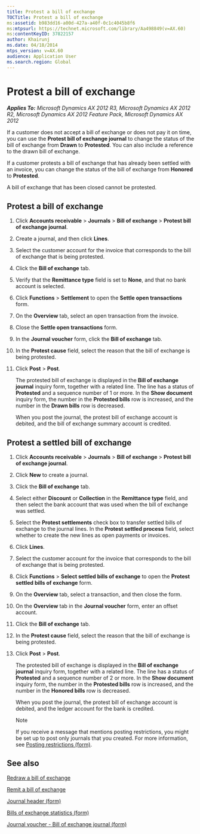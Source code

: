```yaml
---
title: Protest a bill of exchange
TOCTitle: Protest a bill of exchange
ms:assetid: b983dd16-a00d-427a-a40f-0c1c4045b8f6
ms:mtpsurl: https://technet.microsoft.com/library/Aa498849(v=AX.60)
ms:contentKeyID: 37822157
author: Khairunj
ms.date: 04/18/2014
mtps_version: v=AX.60
audience: Application User
ms.search.region: Global
---
```


# Protest a bill of exchange 


_**Applies To:** Microsoft Dynamics AX 2012 R3, Microsoft Dynamics AX 2012 R2, Microsoft Dynamics AX 2012 Feature Pack, Microsoft Dynamics AX 2012_

If a customer does not accept a bill of exchange or does not pay it on time, you can use the **Protest bill of exchange journal** to change the status of the bill of exchange from **Drawn** to **Protested**. You can also include a reference to the drawn bill of exchange.

If a customer protests a bill of exchange that has already been settled with an invoice, you can change the status of the bill of exchange from **Honored** to **Protested**.

A bill of exchange that has been closed cannot be protested.

## Protest a bill of exchange

1.  Click **Accounts receivable** \> **Journals** \> **Bill of exchange** \> **Protest bill of exchange journal**.

2.  Create a journal, and then click **Lines**.

3.  Select the customer account for the invoice that corresponds to the bill of exchange that is being protested.

4.  Click the **Bill of exchange** tab.

5.  Verify that the **Remittance type** field is set to **None**, and that no bank account is selected.

6.  Click **Functions** \> **Settlement** to open the **Settle open transactions** form.

7.  On the **Overview** tab, select an open transaction from the invoice.

8.  Close the **Settle open transactions** form.

9.  In the **Journal voucher** form, click the **Bill of exchange** tab.

10. In the **Protest cause** field, select the reason that the bill of exchange is being protested.

11. Click **Post** \> **Post**.
    
    The protested bill of exchange is displayed in the **Bill of exchange journal** inquiry form, together with a related line. The line has a status of **Protested** and a sequence number of 1 or more. In the **Show document** inquiry form, the number in the **Protested bills** row is increased, and the number in the **Drawn bills** row is decreased.
    
    When you post the journal, the protest bill of exchange account is debited, and the bill of exchange summary account is credited.

## Protest a settled bill of exchange

1.  Click **Accounts receivable** \> **Journals** \> **Bill of exchange** \> **Protest bill of exchange journal**.

2.  Click **New** to create a journal.

3.  Click the **Bill of exchange** tab.

4.  Select either **Discount** or **Collection** in the **Remittance type** field, and then select the bank account that was used when the bill of exchange was settled.

5.  Select the **Protest settlements** check box to transfer settled bills of exchange to the journal lines. In the **Protest settled process** field, select whether to create the new lines as open payments or invoices.

6.  Click **Lines**.

7.  Select the customer account for the invoice that corresponds to the bill of exchange that is being protested.

8.  Click **Functions** \> **Select settled bills of exchange** to open the **Protest settled bills of exchange** form.

9.  On the **Overview** tab, select a transaction, and then close the form.

10. On the **Overview** tab in the **Journal voucher** form, enter an offset account.

11. Click the **Bill of exchange** tab.

12. In the **Protest cause** field, select the reason that the bill of exchange is being protested.

13. Click **Post** \> **Post**.
    
    The protested bill of exchange is displayed in the **Bill of exchange journal** inquiry form, together with a related line. The line has a status of **Protested** and a sequence number of 2 or more. In the **Show document** inquiry form, the number in the **Protested bills** row is increased, and the number in the **Honored bills** row is decreased.
    
    When you post the journal, the protest bill of exchange account is debited, and the ledger account for the bank is credited.
    

    > [!NOTE]
    > <P>If you receive a message that mentions posting restrictions, you might be set up to post only journals that you created. For more information, see <A href="https://technet.microsoft.com/library/hh227598(v=ax.60)">Posting restrictions (form)</A>.</P>



## See also

[Redraw a bill of exchange](redraw-a-bill-of-exchange.md)

[Remit a bill of exchange](remit-a-bill-of-exchange.md)

[Journal header (form)](https://technet.microsoft.com/library/aa557917\(v=ax.60\))

[Bills of exchange statistics (form)](https://technet.microsoft.com/library/aa572115\(v=ax.60\))

[Journal voucher - Bill of exchange journal (form)](https://technet.microsoft.com/library/aa553272\(v=ax.60\))

  


